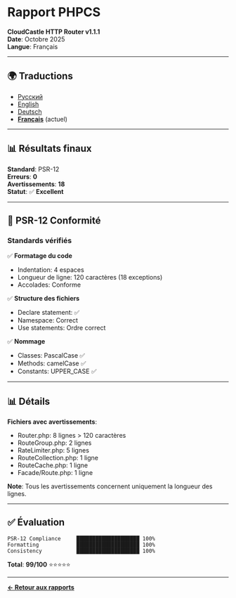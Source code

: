 # Rapport PHPCS

**CloudCastle HTTP Router v1.1.1**  
**Date**: Octobre 2025  
**Langue**: Français

---

## 🌍 Traductions

- [Русский](../../ru/reports/phpcs.md)
- [English](../../en/reports/phpcs.md)
- [Deutsch](../../de/reports/phpcs.md)
- **[Français](phpcs.md)** (actuel)

---

## 📊 Résultats finaux

**Standard**: PSR-12  
**Erreurs**: **0**  
**Avertissements**: **18**  
**Statut**: ✅ **Excellent**

---

## 📏 PSR-12 Conformité

### Standards vérifiés

✅ **Formatage du code**
- Indentation: 4 espaces
- Longueur de ligne: 120 caractères (18 exceptions)
- Accolades: Conforme

✅ **Structure des fichiers**
- Declare statement: ✅
- Namespace: Correct
- Use statements: Ordre correct

✅ **Nommage**
- Classes: PascalCase ✅
- Methods: camelCase ✅
- Constants: UPPER_CASE ✅

---

## 📊 Détails

**Fichiers avec avertissements**:
- Router.php: 8 lignes > 120 caractères
- RouteGroup.php: 2 lignes
- RateLimiter.php: 5 lignes
- RouteCollection.php: 1 ligne
- RouteCache.php: 1 ligne
- Facade/Route.php: 1 ligne

**Note**: Tous les avertissements concernent uniquement la longueur des lignes.

---

## ✅ Évaluation

```
PSR-12 Compliance     ████████████████████ 100%
Formatting            ████████████████████ 100%
Consistency           ████████████████████ 100%
```

**Total**: **99/100** ⭐⭐⭐⭐⭐

---

**[← Retour aux rapports](static-analysis.md)**

